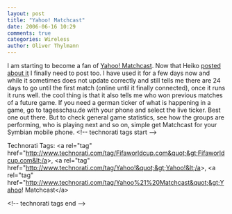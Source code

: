 ```yaml
---
layout: post
title: "Yahoo! Matchcast"
date: 2006-06-16 10:29
comments: true
categories: Wireless
author: Oliver Thylmann
---
```





I am starting to become a fan of [Yahoo! Matchcast](http://fifaworldcup.yahoo.com/06/en/m/). Now that Heiko [posted about it](http://www.hebig.com/archives/003866.shtml) I finally need to post too. I have used it for a few days now and while it sometimes does not update correctly and still tells me there are 24 days to go until the first match (online until it finally connected), once it runs it runs well. the cool thing is that it also tells me who won previous matches of a future game. If you need a german ticker of what is happening in a game, go to tagesschau.de with your phone and select the live ticker. Best one out there. But to check general game statistics, see how the groups are performing, who is playing next and so on, simple get Matchcast for your Symbian mobile phone.
&lt;!-- technorati tags start --&gt;

Technorati Tags: &lt;a rel=&quot;tag&quot; href=&quot;http://www.technorati.com/tag/Fifaworldcup.com&quot;&gt;Fifaworldcup.com&lt;/a&gt;, &lt;a rel=&quot;tag&quot; href=&quot;http://www.technorati.com/tag/Yahoo!&quot;&gt;Yahoo!&lt;/a&gt;, &lt;a rel=&quot;tag&quot; href=&quot;http://www.technorati.com/tag/Yahoo%21%20Matchcast&quot;&gt;Yahoo! Matchcast&lt;/a&gt;

&lt;!-- technorati tags end --&gt;


